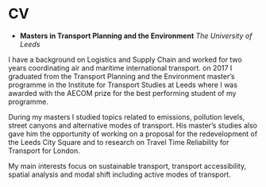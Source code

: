 # CV

* **Masters in Transport Planning and the Environment** 
	_The University of Leeds_

I have a background on Logistics and Supply Chain and worked for two years coordinating air and maritime international 
transport. on 2017 I graduated from the Transport Planning and the Environment master’s programme in the Institute for 
Transport Studies at Leeds where I was awarded with the AECOM prize for the best performing student of my programme.
	
During my masters I studied topics related to emissions, pollution levels, street canyons and alternative modes of transport.
His master’s studies also gave him the opportunity of working on a proposal for the redevelopment of the Leeds City Square and to 
research on Travel Time Reliability for Transport for London.
	
My main interests focus on sustainable transport, transport accessibility, spatial analysis and modal shift including active modes
of transport.
